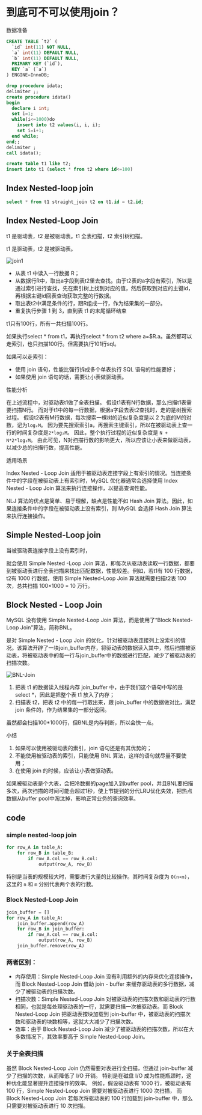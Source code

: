 # 到底可不可以使用join？

数据准备

```sql
CREATE TABLE `t2` (
  `id` int(11) NOT NULL,
  `a` int(11) DEFAULT NULL,
  `b` int(11) DEFAULT NULL,
  PRIMARY KEY (`id`),
  KEY `a` (`a`)
) ENGINE=InnoDB;

drop procedure idata;
delimiter ;;
create procedure idata()
begin
  declare i int;
  set i=1;
  while(i<=1000)do
    insert into t2 values(i, i, i);
    set i=i+1;
  end while;
end;;
delimiter ;
call idata();

create table t1 like t2;
insert into t1 (select * from t2 where id<=100)
```

## Index Nested-loop join

```sql
select * from t1 straight_join t2 on t1.id = t2.id;
```

## Index Nested-Loop Join

t1 是驱动表，t2 是被驱动表。t1 全表扫描，t2 索引树扫描。

t1 是驱动表，t2 是被驱动表。

![join1](assets/join1.png)

- 从表 t1 中读入一行数据 R；
- 从数据行R中，取出a字段到表t2里去查找。由于t2表的a字段有索引，所以是通过索引进行查找，先在索引树上找到对应的值，然后获取到对应的主键id，再根据主键id回表查询获取完整的行数据。
- 取出表t2中满足条件的行，跟R组成一行，作为结果集的一部分。
- 重复执行步骤 1 到 3，直到表 t1 的末尾循环结束

t1只有100行，所有一共扫描100行。

如果执行select * from t1，再执行select * from t2 where a=$R.a。虽然都可以走索引，也只扫描100行。但需要执行101行sql。

如果可以走索引：

- 使用 join 语句，性能比强行拆成多个单表执行 SQL 语句的性能要好；
- 如果使用 join 语句的话，需要让小表做驱动表。

性能分析

在上述流程中，对驱动表t1做了全表扫描。
假设t1表有N行数据，那么扫描t1表需要扫描N行。
而对于t1中的每一行数据，根据a字段去表t2查找时，走的是树搜索过程。
假设t2表有M行数据，每次搜索一棵树的近似复杂度是以 2 为底的M的对数，记为`log₂M`。
因为要先搜索索引a，再搜索主键索引，所以在被驱动表上查一行的时间复杂度是`2*log₂M`。
因此，整个执行过程的近似复杂度是 `N + N*2*log₂M`。
由此可见，N对扫描行数的影响更大，所以应该让小表来做驱动表，以减少总的扫描行数，提高性能。

适用场景

Index Nested - Loop Join 适用于被驱动表连接字段上有索引的情况。当连接条件中的字段在被驱动表上有索引时，MySQL 优化器通常会选择使用 Index Nested - Loop Join 算法来执行连接操作，以提高查询性能。

NLJ 算法的优点是简单、易于理解，缺点是性能不如 Hash Join 算法。因此，如果连接条件中的字段在被驱动表上没有索引，则 MySQL 会选择 Hash Join 算法来执行连接操作。

## Simple Nested-Loop join

当被驱动表连接字段上没有索引时，

就会使用 Simple Nested -Loop Join 算法，即每次从驱动表读取一行数据，都要到被驱动表进行全表扫描来找出匹配数据，性能较差。例如，若t1有 100 行数据，t2有 1000 行数据，使用 Simple Nested-Loop Join 算法就需要扫描t2表 100 次，总共扫描 100×1000 = 10 万行。

## Block Nested - Loop Join

MySQL 没有使用 Simple Nested-Loop Join 算法，而是使用了“Block Nested-Loop Join”算法，简称BNL。

是对 Simple Nested - Loop Join 的优化，针对被驱动表连接列上没索引的情况。该算法开辟了一块join_buffer内存，将驱动表的数据读入其中，然后扫描被驱动表，将被驱动表中的每一行与join_buffer中的数据进行匹配，减少了被驱动表的扫描次数。

![BNL-Join](assets/BNL-Join.png)

1. 把表 t1 的数据读入线程内存 join_buffer 中，由于我们这个语句中写的是 select *，因此是把整个表 t1 放入了内存；
2. 扫描表 t2，把表 t2 中的每一行取出来，跟 join_buffer 中的数据做对比，满足 join 条件的，作为结果集的一部分返回。

虽然都会扫描100*1000行，但BNL是内存判断，所以会快一点。

小结

1. 如果可以使用被驱动表的索引，join 语句还是有其优势的；
2. 不能使用被驱动表的索引，只能使用 BNL 算法，这样的语句就尽量不要使用；
3. 在使用 join 的时候，应该让小表做驱动表。

如果被驱动表是个大表，会把冷数据的page加入到buffer pool，并且BNL要扫描多次，两次扫描的时间可能会超过1秒，使上节提到的分代LRU优化失效，把热点数据从buffer pool中淘汰掉，影响正常业务的查询效率。

## code

### simple nested-loop join

```python
for row_A in table_A:
    for row_B in table_B:
        if row_A.col == row_B.col:
            output(row_A, row_B)
```

特别是当表的规模较大时，需要进行大量的比较操作。其时间复杂度为 `O(n∗m)`，这里的 `n` 和 `m` 分别代表两个表的行数。

### Block Nested-Loop Join

```python
join_buffer = []
for row_A in table_A:
    join_buffer.append(row_A)
    for row_B in join_buffer:
        if row_A.col == row_B.col:
            output(row_A, row_B)
    join_buffer.remove(row_A)
```

### 两者区别：

- 内存使用：Simple Nested-Loop Join 没有利用额外的内存来优化连接操作，而 Block Nested-Loop Join 借助 join - buffer 来缓存驱动表的多行数据，减少了被驱动表的扫描次数。
- 扫描次数：Simple Nested-Loop Join 对被驱动表的扫描次数和驱动表的行数相同，也就是每处理驱动表的一行，就需要扫描一次被驱动表。而 Block Nested-Loop Join 把驱动表按块加载到 join-buffer 中，被驱动表的扫描次数和驱动表的块数相等，这就大大减少了扫描次数。
- 效率：由于 Block Nested-Loop Join 减少了被驱动表的扫描次数，所以在大多数情况下，其效率要高于 Simple Nested-Loop Join。

### 关于全表扫描

虽然 Block Nested-Loop Join 仍然需要对表进行全扫描，但通过 join-buffer 减少了扫描的次数，从而降低了 I/O 开销。
特别是在磁盘 I/O 成为性能瓶颈时，这种优化能显著提升连接操作的效率。
例如，假设驱动表有 1000 行，被驱动表有 100 行，Simple Nested-Loop Join 需要对被驱动表进行 1000 次扫描，
而 Block Nested-Loop Join 若每次将驱动表的 100 行加载到 join-buffer 中，那么只需要对被驱动表进行 10 次扫描。

